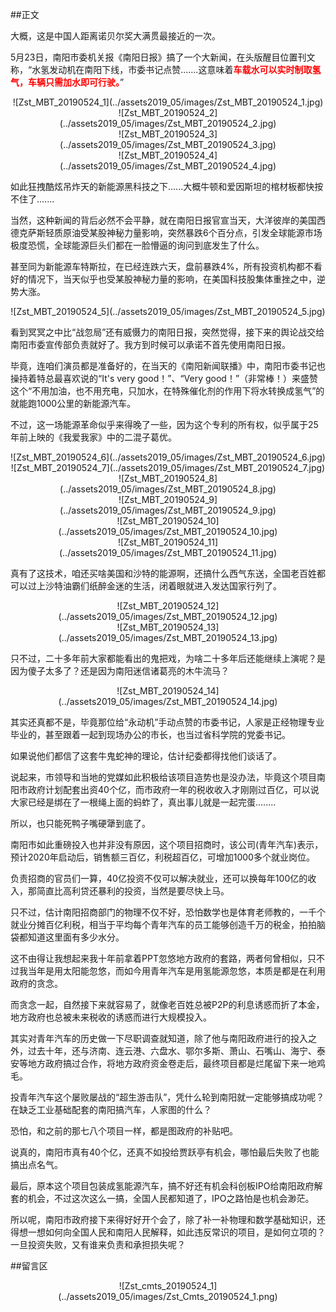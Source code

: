 ##正文

大概，这是中国人距离诺贝尔奖大满贯最接近的一次。

5月23日，南阳市委机关报《南阳日报》搞了一个大新闻，在头版醒目位置刊文称，“水氢发动机在南阳下线，市委书记点赞.......这意味着<font color="red">**车载水可以实时制取氢气，车辆只需加水即可行驶。**</font>”

 <div align="center">![Zst_MBT_20190524_1](../assets2019_05/images/Zst_MBT_20190524_1.jpg)</div>
 <div align="center">![Zst_MBT_20190524_2](../assets2019_05/images/Zst_MBT_20190524_2.jpg)</div>
 <div align="center">![Zst_MBT_20190524_3](../assets2019_05/images/Zst_MBT_20190524_3.jpg)</div>
 <div align="center">![Zst_MBT_20190524_4](../assets2019_05/images/Zst_MBT_20190524_4.jpg)</div>

如此狂拽酷炫吊炸天的新能源黑科技之下......大概牛顿和爱因斯坦的棺材板都快按不住了.......

当然，这种新闻的背后必然不会平静，就在南阳日报官宣当天，大洋彼岸的美国西德克萨斯轻质原油受某股神秘力量影响，突然暴跌6个百分点，引发全球能源市场极度恐慌，全球能源巨头们都在一脸懵逼的询问到底发生了什么。

甚至同为新能源车特斯拉，在已经连跌六天，盘前暴跌4%，所有投资机构都不看好的情况下，当天似乎也受某股神秘力量的影响，在美国科技股集体重挫之中，逆势大涨。

 <div align="center">![Zst_MBT_20190524_5](../assets2019_05/images/Zst_MBT_20190524_5.jpg)</div>

看到冥冥之中比“战忽局”还有威慑力的南阳日报，突然觉得，接下来的舆论战交给南阳市委宣传部负责就好了。我方到时候可以承诺不首先使用南阳日报。

毕竟，连咱们演员都是准备好的，在当天的《南阳新闻联播》中，南阳市委书记也操持着特总最喜欢说的“It's very good！”、“Very good！”（非常棒！）来盛赞这个“不用加油，也不用充电，只加水，在特殊催化剂的作用下将水转换成氢气”的就能跑1000公里的新能源汽车。

不过，这一场能源革命似乎来得晚了一些，因为这个专利的所有权，似乎属于25年前上映的《我爱我家》中的二混子葛优。

 <div align="center">![Zst_MBT_20190524_6](../assets2019_05/images/Zst_MBT_20190524_6.jpg)</div>
 <div align="center">![Zst_MBT_20190524_7](../assets2019_05/images/Zst_MBT_20190524_7.jpg)</div>
 <div align="center">![Zst_MBT_20190524_8](../assets2019_05/images/Zst_MBT_20190524_8.jpg)</div>
 <div align="center">![Zst_MBT_20190524_9](../assets2019_05/images/Zst_MBT_20190524_9.jpg)</div>
 <div align="center">![Zst_MBT_20190524_10](../assets2019_05/images/Zst_MBT_20190524_10.jpg)</div>
 <div align="center">![Zst_MBT_20190524_11](../assets2019_05/images/Zst_MBT_20190524_11.jpg)</div>

真有了这技术，咱还买啥美国和沙特的能源啊，还搞什么西气东送，全国老百姓都可以过上沙特油霸们纸醉金迷的生活，闭着眼就进入发达国家行列了。

 <div align="center">![Zst_MBT_20190524_12](../assets2019_05/images/Zst_MBT_20190524_12.jpg)</div>
 <div align="center">![Zst_MBT_20190524_13](../assets2019_05/images/Zst_MBT_20190524_13.jpg)</div>

只不过，二十多年前大家都能看出的鬼把戏，为啥二十多年后还能继续上演呢？是因为傻子太多了？还是因为南阳迷信诸葛亮的木牛流马？

 <div align="center">![Zst_MBT_20190524_14](../assets2019_05/images/Zst_MBT_20190524_14.jpg)</div>

其实还真都不是，毕竟那位给“永动机”手动点赞的市委书记，人家是正经物理专业毕业的，甚至跟着一起到现场办公的市长，也当过省科学院的党委书记。

如果说他们都信了这套牛鬼蛇神的理论，估计纪委都得找他们谈话了。

说起来，市领导和当地的党媒如此积极给该项目造势也是没办法，毕竟这个项目南阳市政府计划配套出资40个亿，而市政府一年的税收收入才刚刚过百亿，可以说大家已经是绑在了一根绳上面的蚂蚱了，真出事儿就是一起完蛋........

所以，也只能死鸭子嘴硬犟到底了。

南阳市如此重磅投入也并非没有原因，这个项目招商时，该公司(青年汽车)表示，预计2020年启动后，销售额三百亿，利税超百亿，可增加1000多个就业岗位。

负责招商的官员们一算，40亿投资不仅可以解决就业，还可以换每年100亿的收入，那简直比高利贷还暴利的投资，当然是要尽快上马。

只不过，估计南阳招商部门的物理不仅不好，恐怕数学也是体育老师教的，一千个就业分摊百亿利税，相当于平均每个青年汽车的员工能够创造千万的税金，拍拍脑袋都知道这里面有多少水分。

这不由得让我想起来我十年前拿着PPT忽悠地方政府的套路，两者何曾相似，只不过我当年是用太阳能忽悠，而如今用青年汽车是用氢能源忽悠，本质是都是在利用政府的贪念。

而贪念一起，自然接下来就容易了，就像老百姓总被P2P的利息诱惑而折了本金，地方政府也总被未来税收的诱惑而进行大规模投入。

其实对青年汽车的历史做一下尽职调查就知道，除了他与南阳政府进行的投入之外，过去十年，还与济南、连云港、六盘水、鄂尔多斯、萧山、石嘴山、海宁、泰安等地方政府搞过合作，将地方政府资金卷走后，最终项目都是烂尾留下来一地鸡毛。

投青年汽车这个屡败屡战的“超生游击队”，凭什么轮到南阳就一定能够搞成功呢？在缺乏工业基础配套的南阳搞汽车，人家图的什么？

恐怕，和之前的那七八个项目一样，都是图政府的补贴吧。

说真的，南阳市真有40个亿，还真不如投给贾跃亭有机会，哪怕最后失败了也能搞出点名气。

最后，原本这个项目包装成氢能源汽车，搞不好还有机会科创板IPO给南阳政府解套的机会，不过这次这么一搞，全国人民都知道了，IPO之路怕是也机会渺茫。

所以呢，南阳市政府接下来得好好开个会了，除了补一补物理和数学基础知识，还得想一想如何向全国人民和南阳人民解释，如此违反常识的项目，是如何立项的？一旦投资失败，又有谁来负责和承担损失呢？

##留言区
 <div align="center">![Zst_cmts_20190524_1](../assets2019_05/images/Zst_Cmts_20190524_1.png)</div>